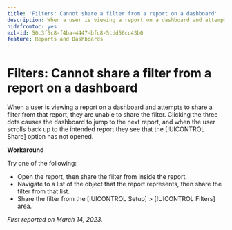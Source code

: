 ```yaml
---
title: 'Filters: Cannot share a filter from a report on a dashboard'
description: When a user is viewing a report on a dashboard and attempts to share a filter from that report, they are unable to share the filter. Clicking the three dots causes the dashboard to jump to the next report, and when the user scrolls back up to the intended report they see that the Share option has not opened.
hidefromtoc: yes
exl-id: 50c3f5c8-f4ba-4447-bfc8-5cdd56cc43b0
feature: Reports and Dashboards
---
```

# Filters: Cannot share a filter from a report on a dashboard

<!--Requested article: Valid issue, won't fix:-->

When a user is viewing a report on a dashboard and attempts to share a filter from that report, they are unable to share the filter. Clicking the three dots causes the dashboard to jump to the next report, and when the user scrolls back up to the intended report they see that the [!UICONTROL Share] option has not opened.

**Workaround**

Try one of the following:

* Open the report, then share the filter from inside the report.
* Navigate to a list of the object that the report represents, then share the filter from that list.
* Share the filter from the [!UICONTROL Setup] > [!UICONTROL Filters] area.

_First reported on March 14, 2023._
